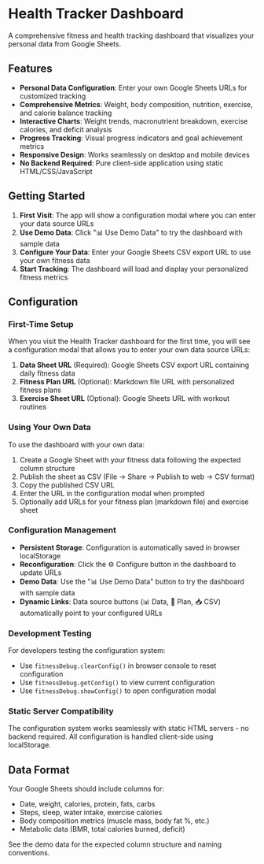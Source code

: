 # Health Tracker Dashboard

A comprehensive fitness and health tracking dashboard that visualizes your personal data from Google Sheets.

## Features

- **Personal Data Configuration**: Enter your own Google Sheets URLs for customized tracking
- **Comprehensive Metrics**: Weight, body composition, nutrition, exercise, and calorie balance tracking
- **Interactive Charts**: Weight trends, macronutrient breakdown, exercise calories, and deficit analysis
- **Progress Tracking**: Visual progress indicators and goal achievement metrics
- **Responsive Design**: Works seamlessly on desktop and mobile devices
- **No Backend Required**: Pure client-side application using static HTML/CSS/JavaScript

## Getting Started

1. **First Visit**: The app will show a configuration modal where you can enter your data source URLs
2. **Use Demo Data**: Click "📊 Use Demo Data" to try the dashboard with sample data
3. **Configure Your Data**: Enter your Google Sheets CSV export URL to use your own fitness data
4. **Start Tracking**: The dashboard will load and display your personalized fitness metrics

## Configuration

### First-Time Setup
When you visit the Health Tracker dashboard for the first time, you will see a configuration modal that allows you to enter your own data source URLs:

1. **Data Sheet URL** (Required): Google Sheets CSV export URL containing daily fitness data
2. **Fitness Plan URL** (Optional): Markdown file URL with personalized fitness plans
3. **Exercise Sheet URL** (Optional): Google Sheets URL with workout routines

### Using Your Own Data
To use the dashboard with your own data:

1. Create a Google Sheet with your fitness data following the expected column structure
2. Publish the sheet as CSV (File → Share → Publish to web → CSV format)
3. Copy the published CSV URL
4. Enter the URL in the configuration modal when prompted
5. Optionally add URLs for your fitness plan (markdown file) and exercise sheet

### Configuration Management
- **Persistent Storage**: Configuration is automatically saved in browser localStorage
- **Reconfiguration**: Click the ⚙️ Configure button in the dashboard to update URLs
- **Demo Data**: Use the "📊 Use Demo Data" button to try the dashboard with sample data
- **Dynamic Links**: Data source buttons (📊 Data, 📝 Plan, 📥 CSV) automatically point to your configured URLs

### Development Testing
For developers testing the configuration system:
- Use `fitnessDebug.clearConfig()` in browser console to reset configuration
- Use `fitnessDebug.getConfig()` to view current configuration
- Use `fitnessDebug.showConfig()` to open configuration modal

### Static Server Compatibility
The configuration system works seamlessly with static HTML servers - no backend required. All configuration is handled client-side using localStorage.

## Data Format

Your Google Sheets should include columns for:
- Date, weight, calories, protein, fats, carbs
- Steps, sleep, water intake, exercise calories
- Body composition metrics (muscle mass, body fat %, etc.)
- Metabolic data (BMR, total calories burned, deficit)

See the demo data for the expected column structure and naming conventions.